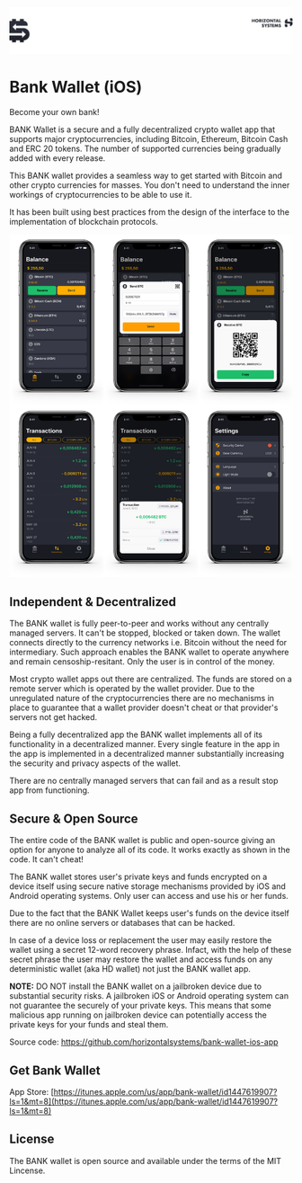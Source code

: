 ![Header](/Images/top-logo.jpg)

# Bank Wallet (iOS)

Become your own bank!

BANK Wallet is a secure and a fully decentralized crypto wallet app that supports major cryptocurrencies, including Bitcoin, Ethereum, Bitcoin Cash and ERC 20 tokens. The number of supported currencies being gradually added with every release.

This BANK wallet provides a seamless way to get started with Bitcoin and other crypto currencies for masses. You don't need to understand the inner workings of cryptocurrencies to be able to use it.

It has been built using best practices from the design of the interface to the implementation of blockchain protocols.

![Header](/Images/BankWalletAllTabs-X-Mockup.jpg)

## Independent & Decentralized

The BANK wallet is fully peer-to-peer and works without any centrally managed servers. It can't be stopped, blocked or taken down. The wallet connects directly to the currency networks i.e. Bitcoin without the need for intermediary. Such approach enables the BANK wallet to operate anywhere and remain censoship-resitant. Only the user is in control of the money.

Most crypto wallet apps out there are centralized. The funds are stored on a remote server which is operated by the wallet provider. Due to the unregulated nature of the cryptocurrencies there are no mechanisms in place to guarantee that a wallet provider doesn't cheat or that provider's servers not get hacked.

Being a fully decentralized app the BANK wallet implements all of its functionality in a decentralized manner. Every single feature in the app in the app is implemented in a decentralized manner substantially increasing the security and privacy aspects of the wallet. 

There are no centrally managed servers that can fail and as a result stop app from functioning.

## Secure & Open Source

The entire code of the BANK wallet is public and open-source giving an option for anyone to analyze all of its code. It works exactly as shown in the code. It can't cheat!

The BANK wallet stores user's private keys and funds encrypted on a device itself using secure native storage mechanisms provided by iOS and Android operating systems. Only user can access and use his or her funds.

Due to the fact that the BANK Wallet keeps user's funds on the device itself there are no online servers or databases that can be hacked.

In case of a device loss or replacement the user may easily restore the wallet using a secret 12-word recovery phrase. Infact, with the help of these secret phrase the user may restore the wallet and access funds on any deterministic wallet (aka HD wallet) not just the BANK wallet app.

**NOTE:** DO NOT install the BANK wallet on a jailbroken device due to substantial security risks. A jailbroken iOS or Android operating system can not guarantee the securely of your private keys. This means that some malicious app running on jailbroken device can potentially access the private keys for your funds and steal them.

Source code: https://github.com/horizontalsystems/bank-wallet-ios-app

## Get Bank Wallet

App Store: [https://itunes.apple.com/us/app/bank-wallet/id1447619907?ls=1&mt=8](https://itunes.apple.com/us/app/bank-wallet/id1447619907?ls=1&mt=8)

## License

The BANK wallet is open source and available under the terms of the MIT Lincense.
